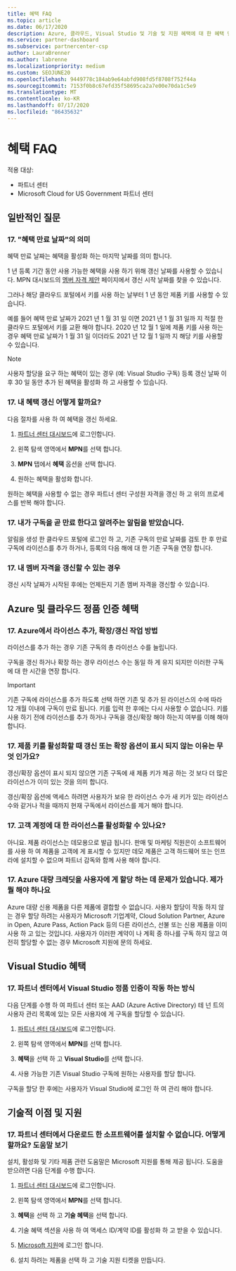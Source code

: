 ```yaml
---
title: 혜택 FAQ
ms.topic: article
ms.date: 06/17/2020
description: Azure, 클라우드, Visual Studio 및 기술 및 지원 혜택에 대 한 혜택 만료, 갱신 및 정품 인증에 대 한 질문에 대 한 답변
ms.service: partner-dashboard
ms.subservice: partnercenter-csp
author: LauraBrenner
ms.author: labrenne
ms.localizationpriority: medium
ms.custom: SEOJUNE20
ms.openlocfilehash: 9449778c184ab9e64abfd908fd5f8708f752f44a
ms.sourcegitcommit: 7153f0b8c67efd35f58695ca2a7e00e70da1c5e9
ms.translationtype: MT
ms.contentlocale: ko-KR
ms.lasthandoff: 07/17/2020
ms.locfileid: "86435632"
---
```

# <a name="benefits-faq"></a>혜택 FAQ

적용 대상:

- 파트너 센터
- Microsoft Cloud for US Government 파트너 센터

## <a name="general-questions"></a>일반적인 질문

### <a name="q-what-does-benefit-expiry-date-mean"></a>17. "혜택 만료 날짜"의 의미

혜택 만료 날짜는 혜택을 활성화 하는 마지막 날짜를 의미 합니다.

1 년 등록 기간 동안 사용 가능한 혜택을 사용 하기 위해 갱신 날짜를 사용할 수 있습니다. MPN 대시보드의 [멤버 자격 제안](https://partner.microsoft.com/dashboard/mpn/offers) 페이지에서 갱신 시작 날짜를 찾을 수 있습니다.

그러나 해당 클라우드 포털에서 키를 사용 하는 날부터 1 년 동안 제품 키를 사용할 수 있습니다.

예를 들어 혜택 만료 날짜가 2021 년 1 월 31 일 이면 2021 년 1 월 31 일까 지 적절 한 클라우드 포털에서 키를 교환 해야 합니다. 2020 년 12 월 1 일에 제품 키를 사용 하는 경우 혜택 만료 날짜가 1 월 31 일 이더라도 2021 년 12 월 1 일까 지 해당 키를 사용할 수 있습니다.

>[!NOTE]
>사용자 할당을 요구 하는 혜택이 있는 경우 (예: Visual Studio 구독) 등록 갱신 날짜 이후 30 일 동안 추가 된 혜택을 활성화 하 고 사용할 수 있습니다.

### <a name="q-how-do-i-renew-my-benefits"></a>17. 내 혜택 갱신 어떻게 할까요?

다음 절차를 사용 하 여 혜택을 갱신 하세요.

1. [파트너 센터 대시보드](https://partner.microsoft.com/dashboard/)에 로그인합니다.

2. 왼쪽 탐색 영역에서 **MPN**를 선택 합니다.

3. **MPN** 탭에서 **혜택** 옵션을 선택 합니다.

4. 원하는 혜택을 활성화 합니다.

원하는 혜택을 사용할 수 없는 경우 파트너 센터 구성원 자격을 갱신 하 고 위의 프로세스를 반복 해야 합니다.

### <a name="q-i-received-a-notification-informing-me-that-my-subscription-is-expiring-soon---what-should-i-do"></a>17. 내가 구독을 곧 만료 한다고 알려주는 알림을 받았습니다.

알림을 생성 한 클라우드 포털에 로그인 하 고, 기존 구독의 만료 날짜를 검토 한 후 만료 구독에 라이선스를 추가 하거나, 등록의 다음 해에 대 한 기존 구독을 연장 합니다.

### <a name="q-when-can-i-renew-my-membership"></a>17. 내 멤버 자격을 갱신할 수 있는 경우

갱신 시작 날짜가 시작된 후에는 언제든지 기존 멤버 자격을 갱신할 수 있습니다.

## <a name="azure-and-cloud-activation-benefits"></a>Azure 및 클라우드 정품 인증 혜택

### <a name="q-how-does-adding-extendingrenewing-licenses-work-on-azure"></a>17. Azure에서 라이선스 추가, 확장/갱신 작업 방법

라이선스를 추가 하는 경우 기존 구독의 총 라이선스 수를 늘립니다.

구독을 갱신 하거나 확장 하는 경우 라이선스 수는 동일 하 게 유지 되지만 이러한 구독에 대 한 시간을 연장 합니다.

>[!IMPORTANT]
>기존 구독에 라이선스를 추가 하도록 선택 하면 기존 및 추가 된 라이선스의 수에 따라 12 개월 이내에 구독이 만료 됩니다. 키를 입력 한 후에는 다시 사용할 수 없습니다. 키를 사용 하기 전에 라이선스를 추가 하거나 구독을 갱신/확장 해야 하는지 여부를 이해 해야 합니다.

### <a name="q-why-dont-i-see-the-renew-or-extend-options-when-i-activate-my-product-key"></a>17. 제품 키를 활성화할 때 갱신 또는 확장 옵션이 표시 되지 않는 이유는 무엇 인가요?

갱신/확장 옵션이 표시 되지 않으면 기존 구독에 새 제품 키가 제공 하는 것 보다 더 많은 라이선스가 이미 있는 것을 의미 합니다.

갱신/확장 옵션에 액세스 하려면 사용자가 보유 한 라이선스 수가 새 키가 있는 라이선스 수와 같거나 적을 때까지 현재 구독에서 라이선스를 제거 해야 합니다.

### <a name="q-can-i-activate-the-license-on-my-customers-account"></a>17. 고객 계정에 대 한 라이선스를 활성화할 수 있나요?

아니요. 제품 라이선스는 데모용으로 발급 됩니다. 판매 및 마케팅 직원은이 소프트웨어를 사용 하 여 제품을 고객에 게 표시할 수 있지만 데모 제품은 고객 하드웨어 또는 인프라에 설치할 수 없으며 파트너 감독와 함께 사용 해야 합니다.

### <a name="q-im-having-trouble-assigning-users-in-azure-bulk-credit-what-should-i-do"></a>17. Azure 대량 크레딧을 사용자에 게 할당 하는 데 문제가 있습니다. 제가 뭘 해야 하나요

Azure 대량 신용 제품을 다른 제품에 결합할 수 없습니다. 사용자 할당이 작동 하지 않는 경우 할당 하려는 사용자가 Microsoft 기업계약, Cloud Solution Partner, Azure in Open, Azure Pass, Action Pack 등의 다른 라이선스, 선불 또는 신용 제품을 이미 사용 하 고 있는 것입니다. 사용자가 이러한 계약이 나 계획 중 하나를 구독 하지 않고 여전히 할당할 수 없는 경우 Microsoft 지원에 문의 하세요.

## <a name="visual-studio-benefits"></a>Visual Studio 혜택

### <a name="q-how-does-visual-studio-activation-work-in-partner-center"></a>17. 파트너 센터에서 Visual Studio 정품 인증이 작동 하는 방식

다음 단계를 수행 하 여 파트너 센터 또는 AAD (Azure Active Directory) 테 넌 트의 사용자 관리 목록에 있는 모든 사용자에 게 구독을 할당할 수 있습니다.

1. [파트너 센터 대시보드](https://partner.microsoft.com/dashboard/)에 로그인합니다.

2. 왼쪽 탐색 영역에서 **MPN**를 선택 합니다.

3. **혜택**을 선택 하 고 **Visual Studio**를 선택 합니다.

4. 사용 가능한 기존 Visual Studio 구독에 원하는 사용자를 할당 합니다.

구독을 할당 한 후에는 사용자가 Visual Studio에 로그인 하 여 관리 해야 합니다.

## <a name="technical-benefits-and-support"></a>기술적 이점 및 지원

### <a name="q-i-cant-install-the-software-i-downloaded-from-partner-center-how-do-i-get-help"></a>17. 파트너 센터에서 다운로드 한 소프트웨어를 설치할 수 없습니다. 어떻게 할까요? 도움말 보기

설치, 활성화 및 기타 제품 관련 도움말은 Microsoft 지원를 통해 제공 됩니다. 도움을 받으려면 다음 단계를 수행 합니다.

1. [파트너 센터 대시보드](https://partner.microsoft.com/dashboard/)에 로그인합니다.

2. 왼쪽 탐색 영역에서 **MPN**를 선택 합니다.

3. **혜택**을 선택 하 고 **기술 혜택**을 선택 합니다.

4. 기술 혜택 섹션을 사용 하 여 액세스 ID/계약 ID를 활성화 하 고 받을 수 있습니다.

5. [Microsoft 지원](https://support.microsoft.com/supportforbusiness/productselection)에 로그인 합니다.

6. 설치 하려는 제품을 선택 하 고 기술 지원 티켓을 만듭니다.
